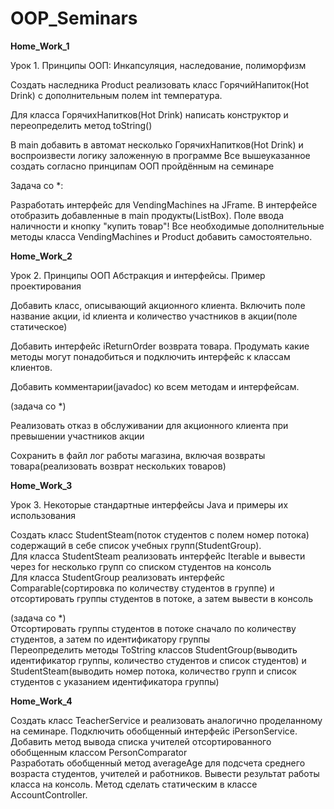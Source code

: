 # OOP_Seminars

__Home_Work_1__

Урок 1. Принципы ООП: Инкапсуляция, наследование, полиморфизм

Создать наследника Product реализовать класс ГорячийНапиток(Hot Drink) с дополнительным полем int температура.

Для класса ГорячихНапитков(Hot Drink) написать конструктор и переопределить метод toString()

В main добавить в автомат несколько ГорячихНапитков(Hot Drink) и воспроизвести логику заложенную в программе
Все вышеуказанное создать согласно принципам ООП пройдённым на семинаре

Задача со *: 

Разработать интерфейс для VendingMachines на JFrame. В интерфейсе отобразить добавленные в main продукты(ListBox). Поле ввода наличности и кнопку "купить товар"! Все необходимые дополнительные методы класса VendingMachines и Product добавить самостоятельно.

__Home_Work_2__

Урок 2. Принципы ООП Абстракция и интерфейсы. Пример проектирования

Добавить класс, описывающий акционного клиента. Включить поле название акции, id клиента и количество участников в акции(поле статическое)

Добавить интерфейс iReturnOrder возврата товара. 
Продумать какие методы могут понадобиться и подключить интерфейс к классам клиентов.

Добавить комментарии(javadoc) ко всем методам и интерфейсам.

(задача со *)

Реализовать отказ в обслуживании для акционного клиента при превышении участников акции

Сохранить в файл лог работы магазина, включая возвраты товара(реализовать возврат нескольких товаров)

__Home_Work_3__  

Урок 3. Некоторые стандартные интерфейсы Java и примеры их использования

Создать класс StudentSteam(поток студентов с полем номер потока) содержащий в себе список учебных групп(StudentGroup).  
Для класса StudentSteam реализовать интерфейс Iterable и вывести через for несколько групп со списком студентов на консоль  
Для класса StudentGroup реализовать интерфейс Comparable(сортировка по количеству студентов в группе) и отсортировать группы студентов в потоке, а затем вывести в консоль

(задача со *)  
Отсортировать группы студентов в потоке сначало по количеству студентов, а затем по идентификатору группы  
Переопределить методы ToString классов StudentGroup(выводить идентификатор группы, количество студентов и список студентов) и StudentSteam(выводить номер потока, количество групп и список студентов с указанием идентификатора группы)

__Home_Work_4__  

Создать класс TeacherService и реализовать аналогично проделанному на семинаре. Подключить обобщенный интерфейс iPersonService. Добавить метод вывода списка учителей отсортированного обобщенным классом PersonComparator  
Разработать обобщенный метод averageAge для подсчета среднего возраста студентов, учителей и работников. Вывести результат работы класса на консоль. Метод сделать статическим в классе AccountController.  
